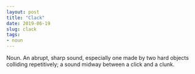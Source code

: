 ```yaml
---
layout: post
title: "Clack"
date: 2019-06-19
slug: clack
tags:
- noun
---
```


Noun. An abrupt, sharp sound, especially one made by two hard objects colliding repetitively; a sound midway between a click and a clunk.
